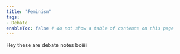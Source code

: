 ```yaml
---
title: "Feminism"
tags:
- Debate
enableToc: false # do not show a table of contents on this page
---
```


Hey these are debate notes boiiii


